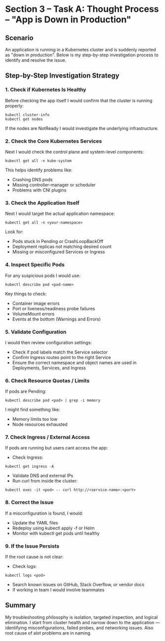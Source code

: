 # Section 3 – Task A: Thought Process – "App is Down in Production"

## Scenario
An application is running in a Kubernetes cluster and is suddenly reported as "down in production". Below is my step-by-step investigation process to identify and resolve the issue.

## Step-by-Step Investigation Strategy

### 1. Check if Kubernetes Is Healthy
Before checking the app itself I would confirm that the cluster is running properly:
```
kubectl cluster-info
kubectl get nodes
```


If the nodes are NotReady I would investigate the underlying infrastructure.

### 2. Check the Core Kubernetes Services
Next I would check the control plane and system-level components:
```
kubectl get all -n kube-system
```


This helps identify problems like:
- Crashing DNS pods
- Missing controller-manager or scheduler
- Problems with CNI plugins

### 3. Check the Application Itself
Next I would target the actual application namespace:
```
kubectl get all -n <your-namespace>
```

Look for:
- Pods stuck in Pending or CrashLoopBackOff
- Deployment replicas not matching desired count
- Missing or misconfigured Services or Ingress

### 4. Inspect Specific Pods
For any suspicious pods I would use:
```
kubectl describe pod <pod-name>
```


Key things to check:
- Container image errors
- Port or liveness/readiness probe failures
- VolumeMount errors
- Events at the bottom (Warnings and Errors)

### 5. Validate Configuration
I would then review configuration settings:
- Check if pod labels match the Service selector
- Confirm Ingress routes point to the right Service
- Ensure the correct namespace and object names are used in Deployments, Services, and Ingress

### 6. Check Resource Quotas / Limits
If pods are Pending:
```
kubectl describe pod <pod> | grep -i memory
```


I might find something like:
- Memory limits too low
- Node resources exhausted

### 7. Check Ingress / External Access
If pods are running but users cant access the app:
- Check Ingress:
```
kubectl get ingress -A
```

- Validate DNS and external IPs
- Run curl from inside the cluster:
```
kubectl exec -it <pod> -- curl http://<service-name>:<port>
```


### 8. Correct the Issue
If a misconfiguration is found, I would:
- Update the YAML files
- Redeploy using kubectl apply -f or Helm
- Monitor with kubectl get pods until healthy

### 9. If the Issue Persists
If the root cause is not clear:
- Check logs: 
```
kubectl logs <pod>
```

- Search known issues on GitHub, Stack Overflow, or vendor docs
- If working in team I would involve teammates 

## Summary
My troubleshooting philosophy is isolation, targeted inspection, and logical elimination.
I start from cluster health and narrow down to the application — identifying misconfigurations, failed probes, and networking issues.
Also root cause of alot problems are in naming.
